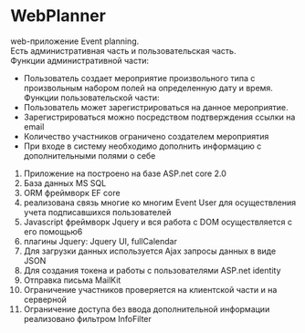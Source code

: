 # WebPlanner
web-приложение Event planning.   
Есть административная часть и пользовательская часть.   
Функции административной части:
- Пользователь создает мероприятие произвольного типа с произвольным набором полей на определенную дату и время.
Функции пользовательской части:
- Пользователь может зарегистрироваться на данное мероприятие.
- Зарегистрироваться можно посредством подтверждения ссылки на email
- Количество участников ограничено создателем мероприятия
- При входе в систему необходимо дополнить информацию с дополнительными полями о себе

1. Приложение на построено на базе ASP.net core 2.0
2. База данных MS SQL
3. ORM фреймворк EF core
4. реализована связь многие ко многим Event User для осуществления учета подписавшихся пользователей
5. Javascript фреймворк Jquery и вся работа с DOM осуществляется с его помощью6
6. плагины Jquery: Jquery UI, fullCalendar
7. Для загрузки данных используется Ajax запросы данных в виде JSON
8. Для создания токена и работы с пользователями ASP.net identity
9. Отправка письма MailKit
10. Ограничение участников проверяется на клиентской части и на серверной
11. Ограничение доступа без ввода дополнительной информации реализовано фильтром InfoFilter
